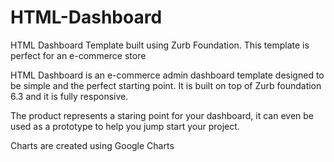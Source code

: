 # HTML-Dashboard

HTML Dashboard Template built using Zurb Foundation. This template is perfect for an e-commerce store

HTML Dashboard is an e-commerce admin dashboard template designed to be simple and the perfect starting point. It is built on top of Zurb foundation 6.3 and it is fully responsive. 


The product represents a staring point for your dashboard, it can even be used as a prototype to help you jump start your project. 

Charts are created using Google Charts